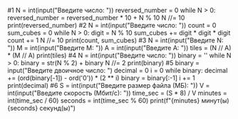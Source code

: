 #1
N = int(input("Введите число: "))
reversed_number = 0
while N > 0:
    reversed_number = reversed_number * 10 + N % 10
    N //= 10
print(reversed_number)
#2
N = int(input("Введите число: "))
count = 0
sum_cubes = 0
while N > 0:
    digit = N % 10
    sum_cubes += digit * digit * digit
    count += 1
    N //= 10
print(count, sum_cubes)
#3
N = int(input("Введите N: "))
M = int(input("Введите M: "))
A = int(input("Введите A: "))
tiles = (N // A) * (M // A)
print(tiles)
#4
N = int(input("Введите число: "))
binary = ''
while N > 0:
    binary = str(N % 2) + binary
    N //= 2
print(binary)
#5
binary = input("Введите двоичное число: ")
decimal = 0
i = 0
while binary:
    decimal += (ord(binary[-1]) - ord('0')) * (2 ** i)
    binary = binary[:-1]
    i += 1
print(decimal)
#6
S = int(input("Введите размер файла (МБ): "))
V = int(input("Введите скорость (Мбит/с): "))
time_sec = (S * 8) / V
minutes = int(time_sec / 60)
seconds = int(time_sec % 60)
print(f"{minutes} минут(ы) {seconds} секунд(ы)")
